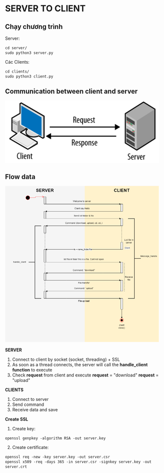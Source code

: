 # SERVER TO CLIENT

## Chạy chương trình

Server:
```
cd server/
sudo python3 server.py
```

Các Clients:
```
cd clients/
sudo python3 client.py
```

## Communication between client and server

![alt](pic/client-server-1.png)

## Flow data

![alt](pic/dataflow.png)

**SERVER**
1. Connect to client by socket (socket, threading) + SSL
2. As soon as a thread connects, the server will call the **handle_client function** to execute
3. Check **request** from client and execute
   **request** = "download"
   **request** = "upload"

**CLIENTS**
1. Connect to server
2. Send command
3. Receive data and save

**Create SSL**
1. Create key:
```
openssl genpkey -algorithm RSA -out server.key
```
2. Create certificate:
```
openssl req -new -key server.key -out server.csr
openssl x509 -req -days 365 -in server.csr -signkey server.key -out server.crt
```
